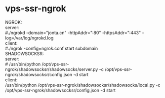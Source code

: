 # vps-ssr-ngrok <br>
NGROK:<br>
	server:<br>
	#./ngrokd -domain="jonta.cn" -httpAddr=":80"  -httpsAddr=":443" -log=/var/log/ngrokd.log<br>
	client:<br>
	#./ngrok -config=ngrok.conf start subdomain<br>
SHADOWSOCKSR:<br>
	server:<br>
	# /usr/bin/python /opt/vps-ssr-ngrok/shadowsocksr/shadowsocks/server.py -c /opt/vps-ssr-ngrok/shadowsocksr/config.json -d start<br>
	client:<br>
	/usr/bin/python /opt/vps-ssr-ngrok/shadowsocksr/shadowsocks/local.py -c /opt/vps-ssr-ngrok/shadowsocksr/config.json -d start<br> 
